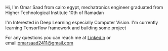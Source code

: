 Hi, I'm Omar Saad from cairo egypt, mechatronics engineer graduated from Higher Technological Institute 10th of Ramadan

I'm Interested in Deep Learning especially Computer Vision. I'm currently learning Tensorflow framework and building some project 

For any questions you can reach me at [LinkedIn](https://www.linkedin.com/in/omar-saad24/) or email:omarsaad2411@gmail.com
